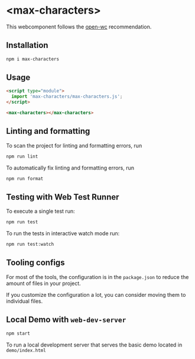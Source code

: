 # \<max-characters>

This webcomponent follows the [open-wc](https://github.com/open-wc/open-wc) recommendation.

## Installation

```bash
npm i max-characters
```

## Usage

```html
<script type="module">
  import 'max-characters/max-characters.js';
</script>

<max-characters></max-characters>
```

## Linting and formatting

To scan the project for linting and formatting errors, run

```bash
npm run lint
```

To automatically fix linting and formatting errors, run

```bash
npm run format
```

## Testing with Web Test Runner

To execute a single test run:

```bash
npm run test
```

To run the tests in interactive watch mode run:

```bash
npm run test:watch
```

## Tooling configs

For most of the tools, the configuration is in the `package.json` to reduce the amount of files in your project.

If you customize the configuration a lot, you can consider moving them to individual files.

## Local Demo with `web-dev-server`

```bash
npm start
```

To run a local development server that serves the basic demo located in `demo/index.html`
